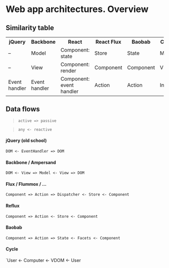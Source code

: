 # Web app architectures. Overview

## Similarity table
<table>
  <tr>
    <th>jQuery</th>
    <th>Backbone</th>
    <th>React</th>
    <th>React Flux</th>
    <th>Baobab</th>
    <th>Cycle</th>
  </tr>
  <tr>
    <td>–</td><td>Model</td>
    <td>Component: state</td>
    <td>Store</td>
    <td>State</td>
    <td>Model</td>
  </tr>
  <tr>
    <td>–</td>
    <td>View</td>
    <td>Component: render</td>
    <td>Component</td>
    <td>Component</td>
    <td>View</td>
  </tr>
  <tr>
    <td>Event handler</td>
    <td>Event handler</td>
    <td>Component: event handler</td>
    <td>Action</td>
    <td>Action</td>
    <td>Intent</td>
  </tr>  
</table>

## Data flows

> `active => passive`

> `any <- reactive`

#### jQuery (old school)

`DOM <- EventHandler => DOM`

#### Backbone / Ampersand

`DOM <- View => Model <- View => DOM`

#### Flux / Flummox / ...
`Component => Action => Dispatcher <- Store <- Component`

#### Reflux
`Component => Action <- Store <- Component`

#### Baobab 
`Component => Action => State <- Facets <- Component`

#### Cycle
`User <- Computer <- VDOM <- User
